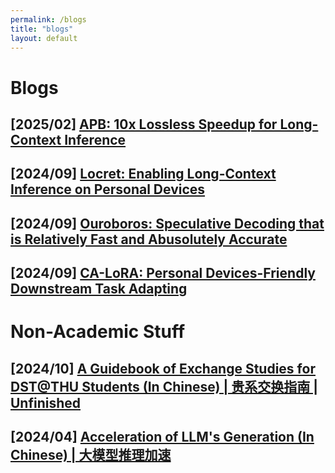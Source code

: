 ```yaml
---
permalink: /blogs
title: "blogs"
layout: default
---
```


# Blogs

## [2025/02] [APB: 10x Lossless Speedup for Long-Context Inference](blogs/apb.md)

## [2024/09] [Locret: Enabling Long-Context Inference on Personal Devices](blogs/locret.md)

## [2024/09] [Ouroboros: Speculative Decoding that is Relatively Fast and Abusolutely Accurate](blogs/ouroboros.md)

## [2024/09] [CA-LoRA: Personal Devices-Friendly Downstream Task Adapting](blogs/calora.md)

# Non-Academic Stuff

## [2024/10] [A Guidebook of Exchange Studies for DST@THU Students (In Chinese) | 贵系交换指南 | Unfinished](TODO)

## [2024/04] [Acceleration of LLM's Generation (In Chinese) | 大模型推理加速](https://mp.weixin.qq.com/s/_dQT3ZdAG5boXs7uxPBsAg)